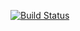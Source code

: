 [![Build Status](https://travis-ci.org/shmilycherish/spring-boot-sencil.svg?branch=master)](https://travis-ci.org/shmilycherish/spring-boot-sencil)